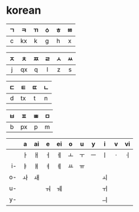 # korean

|  ㄱ   |  ㅋ   |  ㄲ   |  ㆁ   |  ㅎ   |  ㆅ   |
| :---: | :---: | :---: | :---: | :---: | :---: |
|   c   |  kx   |   k   |   g   |   h   |   x   |

|  ㅈ   |  ㅊ   |  ㅉ   |  ㄹ   |  ㅅ   |  ㅆ   |
| :---: | :---: | :---: | :---: | :---: | :---: |
|   j   |  qx   |   q   |   l   |   z   |   s   |

|  ㄷ   |  ㅌ   |  ㄸ   |  ㄴ   |
| :---: | :---: | :---: | :---: |
|   d   |  tx   |   t   |   n   |

|  ㅂ   |  ㅍ   |  ㅃ   |  ㅁ   |
| :---: | :---: | :---: | :---: |
|   b   |  px   |   p   |   m   |

|      |   a   |  ai   |   e   |  ei   |   o   |   u   |   y   |   i   |   v   |  vi   |
| ---: | :---: | :---: | :---: | :---: | :---: | :---: | :---: | :---: | :---: | :---: |
|      |  ㅏ   |  ㅐ   |  ㅓ   |  ㅔ   |  ㅗ   |  ㅜ   |  ㅡ   |  ㅣ   |  ㆍ   |  ㆎ   |
|   i- |  ㅑ   |  ㅒ   |  ㅕ   |  ㅖ   |  ㅛ   |  ㅠ   |       |       |       |       |
|   o- |  ㅘ   |  ㅙ   |       |       |       |       |       |  ㅚ   |       |       |
|   u- |       |       |  ㅝ   |  ㅞ   |       |       |       |  ㅟ   |       |       |
|   y- |       |       |       |       |       |       |       |  ㅢ   |       |       |
